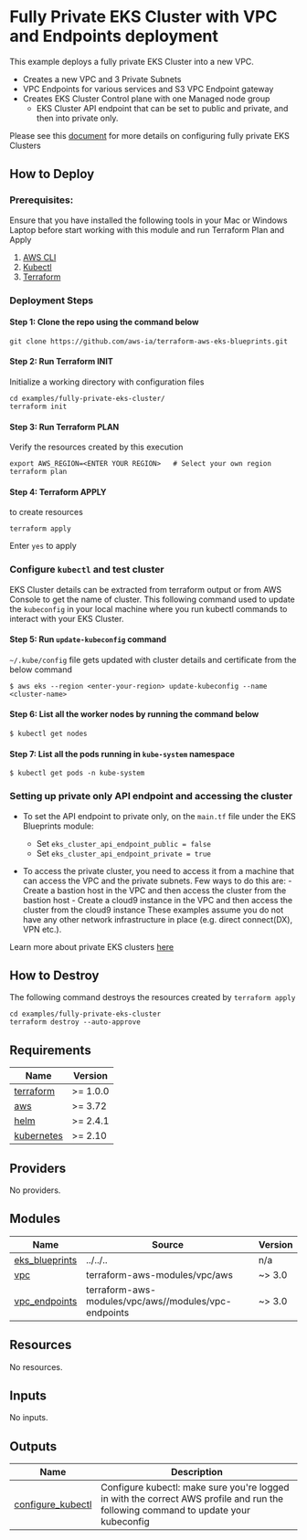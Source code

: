 # Fully Private EKS Cluster with VPC and Endpoints deployment

This example deploys a fully private EKS Cluster into a new VPC.

- Creates a new VPC and 3 Private Subnets
- VPC Endpoints for various services and S3 VPC Endpoint gateway
- Creates EKS Cluster Control plane with one Managed node group
  - EKS Cluster API endpoint that can be set to public and private, and then into private only.

Please see this [document](https://docs.aws.amazon.com/eks/latest/userguide/private-clusters.html) for more details on configuring fully private EKS Clusters

## How to Deploy

### Prerequisites:

Ensure that you have installed the following tools in your Mac or Windows Laptop before start working with this module and run Terraform Plan and Apply

1. [AWS CLI](https://docs.aws.amazon.com/cli/latest/userguide/install-cliv2.html)
2. [Kubectl](https://Kubernetes.io/docs/tasks/tools/)
3. [Terraform](https://learn.hashicorp.com/tutorials/terraform/install-cli)

### Deployment Steps

#### Step 1: Clone the repo using the command below

```shell script
git clone https://github.com/aws-ia/terraform-aws-eks-blueprints.git
```

#### Step 2: Run Terraform INIT

Initialize a working directory with configuration files

```shell script
cd examples/fully-private-eks-cluster/
terraform init
```

#### Step 3: Run Terraform PLAN

Verify the resources created by this execution

```shell script
export AWS_REGION=<ENTER YOUR REGION>   # Select your own region
terraform plan
```

#### Step 4: Terraform APPLY

to create resources

```shell script
terraform apply
```

Enter `yes` to apply

### Configure `kubectl` and test cluster

EKS Cluster details can be extracted from terraform output or from AWS Console to get the name of cluster.
This following command used to update the `kubeconfig` in your local machine where you run kubectl commands to interact with your EKS Cluster.

#### Step 5: Run `update-kubeconfig` command

`~/.kube/config` file gets updated with cluster details and certificate from the below command

    $ aws eks --region <enter-your-region> update-kubeconfig --name <cluster-name>

#### Step 6: List all the worker nodes by running the command below

    $ kubectl get nodes

#### Step 7: List all the pods running in `kube-system` namespace

    $ kubectl get pods -n kube-system

### Setting up private only API endpoint and accessing the cluster

- To set the API endpoint to private only, on the `main.tf` file under the EKS Blueprints module:

  - Set `eks_cluster_api_endpoint_public = false`
  - Set `eks_cluster_api_endpoint_private = true`

- To access the private cluster, you need to access it from a machine that can access the VPC and the private subnets. Few ways to do this are: - Create a bastion host in the VPC and then access the cluster from the bastion host - Create a cloud9 instance in the VPC and then access the cluster from the cloud9 instance
  These examples assume you do not have any other network infrastructure in place (e.g. direct connect(DX), VPN etc.).

Learn more about private EKS clusters [here](https://docs.aws.amazon.com/eks/latest/userguide/private-clusters.html)

## How to Destroy

The following command destroys the resources created by `terraform apply`

```shell script
cd examples/fully-private-eks-cluster
terraform destroy --auto-approve
```

<!-- BEGINNING OF PRE-COMMIT-TERRAFORM DOCS HOOK -->
## Requirements

| Name | Version |
|------|---------|
| <a name="requirement_terraform"></a> [terraform](#requirement\_terraform) | >= 1.0.0 |
| <a name="requirement_aws"></a> [aws](#requirement\_aws) | >= 3.72 |
| <a name="requirement_helm"></a> [helm](#requirement\_helm) | >= 2.4.1 |
| <a name="requirement_kubernetes"></a> [kubernetes](#requirement\_kubernetes) | >= 2.10 |

## Providers

No providers.

## Modules

| Name | Source | Version |
|------|--------|---------|
| <a name="module_eks_blueprints"></a> [eks\_blueprints](#module\_eks\_blueprints) | ../../.. | n/a |
| <a name="module_vpc"></a> [vpc](#module\_vpc) | terraform-aws-modules/vpc/aws | ~> 3.0 |
| <a name="module_vpc_endpoints"></a> [vpc\_endpoints](#module\_vpc\_endpoints) | terraform-aws-modules/vpc/aws//modules/vpc-endpoints | ~> 3.0 |

## Resources

No resources.

## Inputs

No inputs.

## Outputs

| Name | Description |
|------|-------------|
| <a name="output_configure_kubectl"></a> [configure\_kubectl](#output\_configure\_kubectl) | Configure kubectl: make sure you're logged in with the correct AWS profile and run the following command to update your kubeconfig |
<!-- END OF PRE-COMMIT-TERRAFORM DOCS HOOK -->
